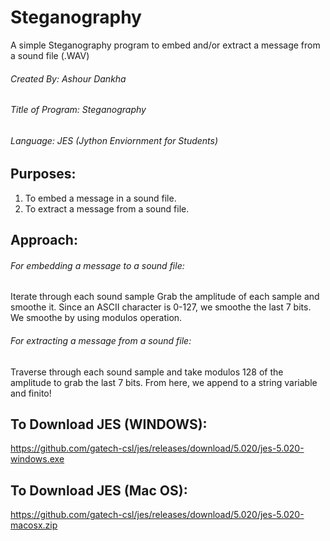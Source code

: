 # Steganography
A simple Steganography program to embed and/or extract a message from a sound file (.WAV)
###### Created By: Ashour Dankha
###### Title of Program: Steganography
###### Language: JES (Jython Enviornment for Students)

## Purposes: 
1. To embed a message in a sound file.
2. To extract a message from a sound file.

## Approach:

###### For embedding a message to a sound file:
Iterate through each sound sample
Grab the amplitude of each sample and smoothe it.
Since an ASCII character is 0-127, we smoothe the last 7 bits.
We smoothe by using modulos operation.

###### For extracting a message from a sound file:
Traverse through each sound sample and take modulos 128 of the amplitude
to grab the last 7 bits. From here, we append to a string variable and finito!

## To Download JES (WINDOWS): 
https://github.com/gatech-csl/jes/releases/download/5.020/jes-5.020-windows.exe
## To Download JES (Mac OS):
https://github.com/gatech-csl/jes/releases/download/5.020/jes-5.020-macosx.zip
